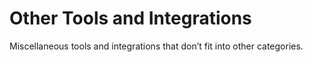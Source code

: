 # Other Tools and Integrations

Miscellaneous tools and integrations that don’t fit into other categories.

